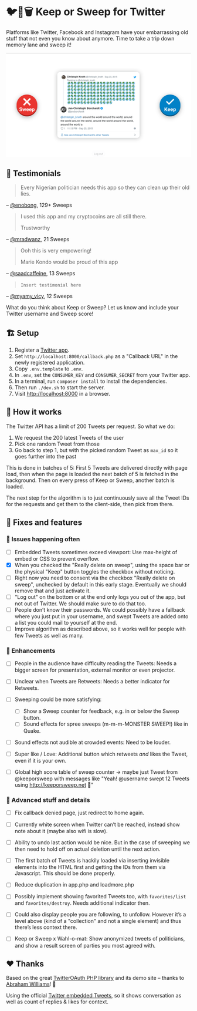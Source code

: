 # 🐦🔀🗑️ Keep or Sweep for Twitter

Platforms like Twitter, Facebook and Instagram have your embarrassing old stuff that not even you know about anymore. Time to take a trip down memory lane and sweep it!

![](images/screenshot.png)


## 💬 Testimonials

> Every Nigerian politician needs this app so they can clean up their old lies.

– [@enobong](https://twitter.com/enobong), 129+ Sweeps

> I used this app and my cryptocoins are all still there.
>
> Trustworthy

– [@mradwanz](https://twitter.com/mradwanz), 21 Sweeps

> Ooh this is very empowering!
>
> Marie Kondo would be proud of this app

– [@saadcaffeine](https://twitter.com/saadcaffeine), 13 Sweeps

> `Insert testimonial here`

– [@myamy_vicy](https://twitter.com/myamy_vicy), 12 Sweeps

What do you think about Keep or Sweep? Let us know and include your Twitter username and Sweep score!


## 🏗 Setup
1. Register a [Twitter app](https://apps.twitter.com).
2. Set `http://localhost:8000/callback.php` as a "Callback URL" in the newly registered application.
3. Copy `.env.template` to `.env`.
4. In `.env`, set the `CONSUMER_KEY` and `CONSUMER_SECRET` from your Twitter app.
5. In a terminal, run `composer install` to install the dependencies.
6. Then run `./dev.sh` to start the server.
7. Visit [http://localhost:8000](http://localhost:8000) in a browser.


## 🔮 How it works

The Twitter API has a limit of 200 Tweets per request. So what we do:

1. We request the 200 latest Tweets of the user
2. Pick one random Tweet from those
3. Go back to step 1, but with the picked random Tweet as `max_id` so it goes further into the past

This is done in batches of 5: First 5 Tweets are delivered directly with page load, then when the page is loaded the next batch of 5 is fetched in the background. Then on every press of Keep or Sweep, another batch is loaded.

The next step for the algorithm is to just continuously save all the Tweet IDs for the requests and get them to the client-side, then pick from there.


## 🚦 Fixes and features

### 🐛 Issues happening often
- [ ] Embedded Tweets sometimes exceed viewport: Use max-height of embed or CSS to prevent overflow.
- [x] When you checked the "Really delete on sweep", using the space bar or the physical "Keep" button toggles the checkbox without noticing.
- [ ] Right now you need to consent via the checkbox "Really delete on sweep", unchecked by default in this early stage. Eventually we should remove that and just activate it.
- [ ] "Log out" on the bottom or at the end only logs you out of the app, but not out of Twitter. We should make sure to do that too.
- [ ] People don’t know their passwords. We could possibly have a fallback where you just put in your username, and swept Tweets are added onto a list you could mail to yourself at the end.
- [ ] Improve algorithm as described above, so it works well for people with few Tweets as well as many.

### 📑 Enhancements
- [ ] People in the audience have difficulty reading the Tweets: Needs a bigger screen for presentation, external monitor or even projector.
- [ ] Unclear when Tweets are Retweets: Needs a better indicator for Retweets.
- [ ] Sweeping could be more satisfying:
    - [ ] Show a Sweep counter for feedback, e.g. in or below the Sweep button.
    - [ ] Sound effects for spree sweeps (m-m-m-MONSTER SWEEP!) like in Quake.
- [ ] Sound effects not audible at crowded events: Need to be louder.
- [ ] Super like / Love: Additional button which retweets _and_ likes the Tweet, even if it is your own.
- [ ] Global high score table of sweep counter → maybe just Tweet from @keeporsweep with messages like "Yeah! @username swept 12 Tweets using http://keeporsweep.net 👏"


### 📜 Advanced stuff and details
- [ ] Fix callback denied page, just redirect to home again.
- [ ] Currently white screen when Twitter can’t be reached, instead show note about it (maybe also wifi is slow).
- [ ] Ability to undo last action would be nice. But in the case of sweeping we then need to hold off on actual deletion until the next action.
- [ ] The first batch of Tweets is hackily loaded via inserting invisible elements into the HTML first and getting the IDs from them via Javascript. This should be done properly.
- [ ] Reduce duplication in app.php and loadmore.php
- [ ] Possibly implement showing favorited Tweets too, with `favorites/list` and `favorites/destroy`. Needs additional indicator then.
- [ ] Could also display people you are following, to unfollow. However it’s a level above (kind of a "collection" and not a single element) and thus there’s less context there.
- [ ] Keep or Sweep x Wahl-o-mat: Show anonymized tweets of politicians, and show a result screen of parties you most agreed with.


## ❤ Thanks

Based on the great [TwitterOAuth PHP library](https://twitteroauth.com) and its demo site – thanks to [Abraham Williams](https://abrah.am)! 🎉

Using the official [Twitter embedded Tweets](https://developer.twitter.com/en/docs/twitter-for-websites/embedded-tweets/overview), so it shows conversation as well as count of replies & likes for context.
